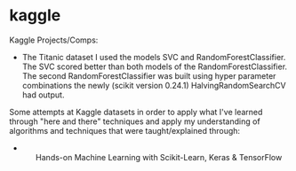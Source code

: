 # kaggle
Kaggle Projects/Comps:
* The Titanic dataset I used the models SVC and RandomForestClassifier. The SVC scored better than both models of the RandomForestClassifier. The second RandomForestClassifier was built using hyper parameter combinations the newly (scikit version 0.24.1) HalvingRandomSearchCV had output.

Some attempts at Kaggle datasets in order to apply what I've learned through "here and there" techniques and apply my understanding of algorithms and techniques that were taught/explained through: 
* <ul>Hands-on Machine Learning with Scikit-Learn, Keras & TensorFlow</ul>
